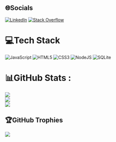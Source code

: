 

## 🌐Socials
[![LinkedIn](https://img.shields.io/badge/LinkedIn-0077B5?style=for-the-badge&logo=linkedin&logoColor=white)](https://www.linkedin.com/in/pastoregg)
[![Stack Overflow](https://img.shields.io/badge/-Stackoverflow-FE7A16?logo=stack-overflow&logoColor=white)](https://stackoverflow.com/users/pastoregg)


# 💻Tech Stack
![JavaScript](https://img.shields.io/badge/javascript-%23323330.svg?style=flat&logo=javascript&logoColor=%23F7DF1E) ![HTML5](https://img.shields.io/badge/html5-%23E34F26.svg?style=flat&logo=html5&logoColor=white) ![CSS3](https://img.shields.io/badge/css3-%231572B6.svg?style=flat&logo=css3&logoColor=white) ![NodeJS](https://img.shields.io/badge/node.js-6DA55F?style=flat&logo=node.js&logoColor=white) ![SQLite](https://img.shields.io/badge/sqlite-%2307405e.svg?style=flat&logo=sqlite&logoColor=white)
# 📊GitHub Stats :
![](https://github-readme-stats.vercel.app/api?username=Pastoregg&theme=synthwave&hide_border=false&include_all_commits=false&count_private=false)<br/>
![](https://github-readme-streak-stats.herokuapp.com/?user=Pastoregg&theme=synthwave&hide_border=false)<br/>
![](https://github-readme-stats.vercel.app/api/top-langs/?username=Pastoregg&theme=synthwave&hide_border=false&include_all_commits=false&count_private=false&layout=compact)

## 🏆GitHub Trophies
![](https://github-profile-trophy.vercel.app/?username=Pastoregg&theme=dracula&no-frame=false&no-bg=false&margin-w=4)
